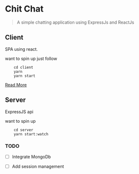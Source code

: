 # Chit Chat

> A simple chatting application using ExpressJs and ReactJs

## Client

SPA using react.

want to spin up just follow

```
    cd client
    yarn
    yarn start
```
[Read More](https://github.com/sujanthakare/chit-chat/blob/main/client/README.md)

## Server

ExpressJS api

want to spin up

```
    cd server
    yarn start:watch
```

### TODO
    
- [ ] Integrate MongoDb
- [ ] Add session management



